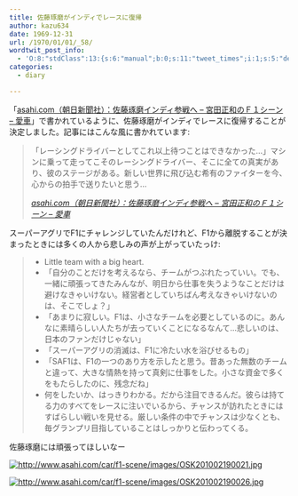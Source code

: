 ```yaml
---
title: 佐藤琢磨がインディでレースに復帰
author: kazu634
date: 1969-12-31
url: /1970/01/01/_58/
wordtwit_post_info:
  - 'O:8:"stdClass":13:{s:6:"manual";b:0;s:11:"tweet_times";i:1;s:5:"delay";i:0;s:7:"enabled";i:1;s:10:"separation";s:2:"60";s:7:"version";s:3:"3.7";s:14:"tweet_template";b:0;s:6:"status";i:2;s:6:"result";a:0:{}s:13:"tweet_counter";i:2;s:13:"tweet_log_ids";a:1:{i:0;i:5121;}s:9:"hash_tags";a:0:{}s:8:"accounts";a:1:{i:0;s:7:"kazu634";}}'
categories:
  - diary

---
```

<div class="section">
<p>
    「<a href="http://www.asahi.com/car/f1-scene/OSK201002190028.html" onclick="__gaTracker('send', 'event', 'outbound-article', 'http://www.asahi.com/car/f1-scene/OSK201002190028.html', 'asahi.com（朝日新聞社）：佐藤琢磨インディ参戦へ &#8211; 宮田正和のＦ１シーン &#8211; 愛車');" target="_blank">asahi.com（朝日新聞社）：佐藤琢磨インディ参戦へ &#8211; 宮田正和のＦ１シーン &#8211; 愛車</a>」で書かれているように、佐藤琢磨がインディでレースに復帰することが決定しました。記事にはこんな風に書かれています:
</p>
  
<blockquote title="asahi.com（朝日新聞社）：佐藤琢磨インディ参戦へ - 宮田正和のＦ１シーン - 愛車" cite="http://www.asahi.com/car/f1-scene/OSK201002190028.html">
<p>
      「レーシングドライバーとしてこれ以上待つことはできなかった…」マシンに乗って走ってこそのレーシングドライバー、そこに全ての真実があり、彼のステージがある。新しい世界に飛び込む希有のファイターを今、心からの拍手で送りたいと思う…
</p>
    
<p>
<cite><a href="http://www.asahi.com/car/f1-scene/OSK201002190028.html" onclick="__gaTracker('send', 'event', 'outbound-article', 'http://www.asahi.com/car/f1-scene/OSK201002190028.html', 'asahi.com（朝日新聞社）：佐藤琢磨インディ参戦へ &#8211; 宮田正和のＦ１シーン &#8211; 愛車');" target="_blank">asahi.com（朝日新聞社）：佐藤琢磨インディ参戦へ &#8211; 宮田正和のＦ１シーン &#8211; 愛車</a></cite>
</p>
</blockquote>
  
<p>
    スーパーアグリでF1にチャレンジしていたんだけれど、F1から離脱することが決まったときには多くの人から悲しみの声が上がっていたっけ:
</p>
  
<blockquote>
<ul>
<li>
        Little team with a big heart.
</li>
<li>
        「自分のことだけを考えるなら、チームがつぶれたっていい。でも、一緒に頑張ってきたみんなが、明日から仕事を失うようなことだけは避けなきゃいけない。経営者としていちばん考えなきゃいけないのは、そこでしょ？」
</li>
<li>
        「あまりに寂しい。F1は、小さなチームを必要としているのに。あんなに素晴らしい人たちが去っていくことになるなんて…悲しいのは、日本のファンだけじゃない」
</li>
<li>
        「スーパーアグリの消滅は、F1に冷たい水を浴びせるもの」
</li>
<li>
        「SAF1は、F1の一つのあり方を示したと思う。昔あった無数のチームと違って、大きな情熱を持って真剣に仕事をした。小さな資金で多くをもたらしたのに、残念だね」
</li>
<li>
        何をしたいか、はっきりわかる。だから注目できるんだ。彼らは持てる力のすべてをレースに注いでいるから、チャンスが訪れたときにはすばらしい戦いを見せる。厳しい条件の中でチャンスは少なくとも、毎グランプリ目指していることはしっかりと伝わってくる。
</li>
</ul>
</blockquote>
  
<p>
    佐藤琢磨には頑張ってほしいなー
</p>
  
<p>
<a href="http://www.asahi.com/car/f1-scene/images/OSK201002190021.jpg" onclick="__gaTracker('send', 'event', 'outbound-article', 'http://www.asahi.com/car/f1-scene/images/OSK201002190021.jpg', '');" class="http-image" target="_blank"><img src="http://www.asahi.com/car/f1-scene/images/OSK201002190021.jpg" class="http-image" alt="http://www.asahi.com/car/f1-scene/images/OSK201002190021.jpg" /></a>
</p>
  
<p>
<a href="http://www.asahi.com/car/f1-scene/images/OSK201002190026.jpg" onclick="__gaTracker('send', 'event', 'outbound-article', 'http://www.asahi.com/car/f1-scene/images/OSK201002190026.jpg', '');" class="http-image" target="_blank"><img src="http://www.asahi.com/car/f1-scene/images/OSK201002190026.jpg" class="http-image" alt="http://www.asahi.com/car/f1-scene/images/OSK201002190026.jpg" /></a>
</p>
</div>